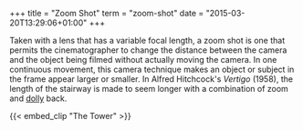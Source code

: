 +++
title = "Zoom Shot"
term = "zoom-shot"
date = "2015-03-20T13:29:06+01:00"
+++

Taken with a lens that has a variable focal length, a zoom shot is one
that permits the cinematographer to change the distance between the
camera and the object being filmed without actually moving the
camera. <!--more-->In one continuous movement, this camera technique makes an
object or subject in the frame appear larger or smaller. In Alfred
Hitchcock's <i>Vertigo</i> (1958), the length of the stairway is made to seem
longer with a combination of zoom and [dolly](../dolly/) back.

{{< embed_clip "The Tower" >}}
